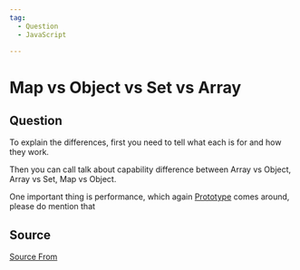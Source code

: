 ```yaml
---
tag:
  - Question
  - JavaScript

---
```

  
# Map vs Object vs Set vs Array

## Question
To explain the differences, first you need to tell what each is for and how they work.

Then you can call talk about capability difference between Array vs Object, Array vs Set, Map vs Object.

One important thing is performance, which again [Prototype](https://javascript.info/prototype-inheritance) comes around, please do mention that




##  Source
[Source From](https://bigfrontend.dev/question/Map-vs-Object-vs-Set-vs-Array)

  
